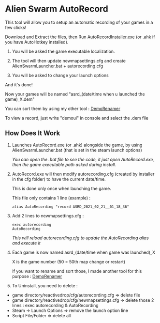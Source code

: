 # Alien Swarm AutoRecord

This tool will allow you to setup an automatic recording of your games in a few clicks!

Download and Extract the files, then Run AutoRecordInstaller.exe (or .ahk if you have AutoHotkey installed).

1) You will be asked the game executable localization.

2) The tool will then update newmapsettings.cfg and create AlienSwarmLauncher.bat + autorecording.cfg

3) You will be asked to change your launch options

And it's done!

Now your games will be named "asrd_(date/time when u launched the game)_X.dem"

You can sort them by using my other tool : [DemoRenamer](https://github.com/wawawawawawawa/DemoRenamer)

To view a record, just write "demoui" in console and select the .dem file

## How Does It Work

1) Launches AutoRecord.exe (or .ahk) alongside the game, by using AlienSwarmLauncher.bat (that is set in the steam launch options)

   *You can open the .bat file to see the code, it just open AutoRecord.exe, then the game executable path asked during install.*

2) AutoRecord.exe will then modify autorecording.cfg (created by installer in the cfg folder) to have the current date/time.
   
   This is done only once when launching the game. 
   
   This file only contains 1 line (example) :

   `alias AutoRecording "record ASRD_2021_02_21__01_18_36"`

3) Add 2 lines to newmapsettings.cfg :
   ```
   exec autorecording
   AutoRecording
   ```
   *This will reload autorecording.cfg to update the AutoRecording alias and execute it*
   
4) Each game is now named asrd_(date/time when game was launched)_X
   
   X is the game number (50 = 50th map change or restart)
   
   If you want to rename and sort those, I made another tool for this purpose : [DemoRenamer](https://github.com/wawawawawawawa/DemoRenamer)
   
5) To Uninstall, you need to delete :
- game directory/reactivedrop/cfg/autorecording.cfg => delete file
- game directory/reactivedrop/cfg/newmapsettings.cfg => delete those 2 lines : exec autorecording & AutoRecording
- Steam -> Launch Options => remove the launch option line
- Script File/Folder => delete all
